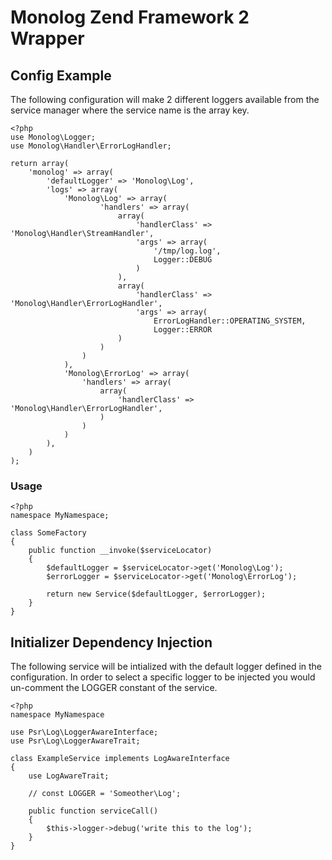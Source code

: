 # Monolog Zend Framework 2 Wrapper

## Config Example
The following configuration will make 2 different loggers available from the 
service manager where the service name is the array key.

    <?php
    use Monolog\Logger;
    use Monolog\Handler\ErrorLogHandler;
    
    return array(
        'monolog' => array(
            'defaultLogger' => 'Monolog\Log',
            'logs' => array(
                'Monolog\Log' => array(
                        'handlers' => array(
                            array(
                                'handlerClass' => 'Monolog\Handler\StreamHandler',
                                'args' => array(
                                    '/tmp/log.log',
                                    Logger::DEBUG
                                )
                            ),
                            array(
                                'handlerClass' => 'Monolog\Handler\ErrorLogHandler',
                                'args' => array(
                                    ErrorLogHandler::OPERATING_SYSTEM,
                                    Logger::ERROR
                            )
                        )
                    )
                ),
                'Monolog\ErrorLog' => array(
                    'handlers' => array(
                        array(
                            'handlerClass' => 'Monolog\Handler\ErrorLogHandler',
                        )
                    )
                )
            ),
        )
    );

### Usage

    <?php
    namespace MyNamespace;
    
    class SomeFactory
    {
        public function __invoke($serviceLocator)
        {
            $defaultLogger = $serviceLocator->get('Monolog\Log');
            $errorLogger = $serviceLocator->get('Monolog\ErrorLog');
    
            return new Service($defaultLogger, $errorLogger);
        }
    }

## Initializer Dependency Injection

The following service will be intialized with the default logger defined in the
configuration. In order to select a specific logger to be injected you would
un-comment the LOGGER constant of the service.

    <?php
    namespace MyNamespace
    
    use Psr\Log\LoggerAwareInterface;
    use Psr\Log\LoggerAwareTrait;
    
    class ExampleService implements LogAwareInterface
    {
        use LogAwareTrait;
    
        // const LOGGER = 'Someother\Log';
    
        public function serviceCall()
        {
            $this->logger->debug('write this to the log');
        }
    }


